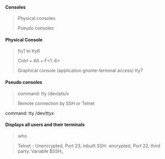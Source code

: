#### Consoles

> Physical consoles 
>
> Pseudo consoles

#### Physical Console

>tty1 to tty6
>
>Cntrl + Alt + F<1..6>
>
>Graphical console (application gnome-terminal access)
>tty7

#### Pseudo consoles

> command: tty
> /dev/pts/x
>
>Remote connection by SSH or Telnet

command: tty
/dev/ttyx

#### Displays all users and their terminals
> who

>Telnet - Unencrypted, Port 23, inbuilt
>SSH- encrypted, Port 22, third party. Variable $SSH_
